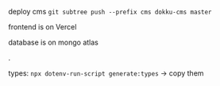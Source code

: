 deploy cms `git subtree push --prefix cms dokku-cms master`

frontend is on Vercel

database is on mongo atlas

.

types: `npx dotenv-run-script generate:types` -> copy them